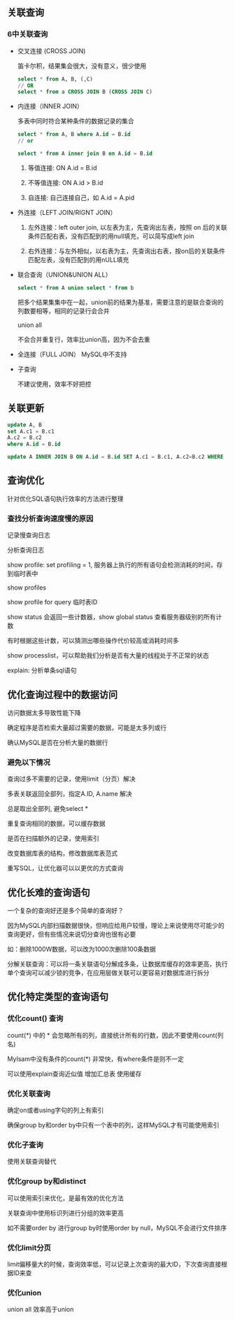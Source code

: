 ## 关联查询

### 6中关联查询
- 交叉连接 (CROSS JOIN) 
    
    笛卡尔积，结果集会很大，没有意义，很少使用

    ```sql
    select * from A, B, (,C)
    // OR
    select * from a CROSS JOIN B (CROSS JOIN C)
    ```
- 内连接（INNER JOIN）
    
    多表中同时符合某种条件的数据记录的集合
    
    ```sql
    select * from A, B where A.id = B.id
    // or

    select * from A inner join B on A.id = B.id
    ```

    1. 等值连接: ON A.id = B.id
    
    2. 不等值连接: ON A.id > B.id
    
    3. 自连接: 自己连接自己，如 A.id = A.pid


- 外连接（LEFT JOIN/RIGNT JOIN）
    
    1. 左外连接：left outer join, 以左表为主，先查询出左表，按照 on 后的关联条件匹配右表，没有匹配到的用null填充，可以简写成left join

    2. 右外连接：与左外相似，以右表为主，先查询出右表，按on后的关联条件匹配左表，没有匹配到的用nULL填充
   

- 联合查询（UNION&UNION ALL）

    ```sql
    select * from A union select * from b
    ```

    把多个结果集集中在一起，union前的结果为基准，需要注意的是联合查询的列数要相等，相同的记录行会合并

    union all

    不会合并重复行，效率比union高，因为不会去重
    
- 全连接（FULL JOIN） MySQL中不支持
  
- 子查询
  
    不建议使用，效率不好把控
## 关联更新

```sql
update A, B 
set A.c1 = B.c1
A.c2 = B.c2
where A.id = B.id
```

```sql
update A INNER JOIN B ON A.id = B.id SET A.c1 = B.c1, A.c2=B.c2 WHERE ...
```

## 查询优化

针对优化SQL语句执行效率的方法进行整理
  
### 查找分析查询速度慢的原因
记录慢查询日志

分析查询日志

show profile: set profiling = 1, 服务器上执行的所有语句会检测消耗的时间，存到临时表中

show profiles

show profile for query 临时表ID

show status 会返回一些计数器，show global status 查看服务器级别的所有计数

有时根据这些计数，可以猜测出哪些操作代价较高或消耗时间多

show processlist，可以帮助我们分析是否有大量的线程处于不正常的状态

explain: 分析单条sql语句

## 优化查询过程中的数据访问
访问数据太多导致性能下降

确定程序是否检索大量超过需要的数据，可能是太多列或行

确认MySQL是否在分析大量的数据行

### 避免以下情况

查询过多不需要的记录，使用limit（分页）解决

多表关联返回全部列，指定A.ID, A.name 解决

总是取出全部列, 避免select *

重复查询相同的数据，可以缓存数据

是否在扫描额外的记录，使用索引

改变数据库表的结构，修改数据库表范式

重写SQL，让优化器可以以更优的方式查询

## 优化长难的查询语句
一个复杂的查询好还是多个简单的查询好？

因为MySQL内部扫描数据很快，但响应给用户较慢，理论上来说使用尽可能少的查询更好，但有些情况来说切分查询也很有必要

如：删除1000W数据，可以改为1000次删除100条数据

分解关联查询：可以将一条关联语句分解成多条，让数据库缓存的效率更高，执行单个查询可以减少锁的竞争，在应用层做关联可以更容易对数据库进行拆分

## 优化特定类型的查询语句

### 优化count() 查询

count(*) 中的 * 会忽略所有的列，直接统计所有的行数，因此不要使用count(列名)

MyIsam中没有条件的count(*) 非常快，有where条件是则不一定

可以使用explain查询近似值
增加汇总表
使用缓存

### 优化关联查询
确定on或者using字句的列上有索引

确保group by和order by中只有一个表中的列，这样MySQL才有可能使用索引


### 优化子查询

使用关联查询替代

### 优化group by和distinct

可以使用索引来优化，是最有效的优化方法

关联查询中使用标识列进行分组的效率更高

如不需要order by 进行group by时使用order by null，MySQL不会进行文件排序

### 优化limit分页

limit偏移量大的时候，查询效率低，可以记录上次查询的最大ID，下次查询直接根据ID来查

### 优化union
union all 效率高于union